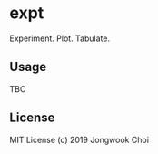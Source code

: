 # expt

Experiment. Plot. Tabulate.


Usage
-----

TBC


License
-------

MIT License (c) 2019 Jongwook Choi
